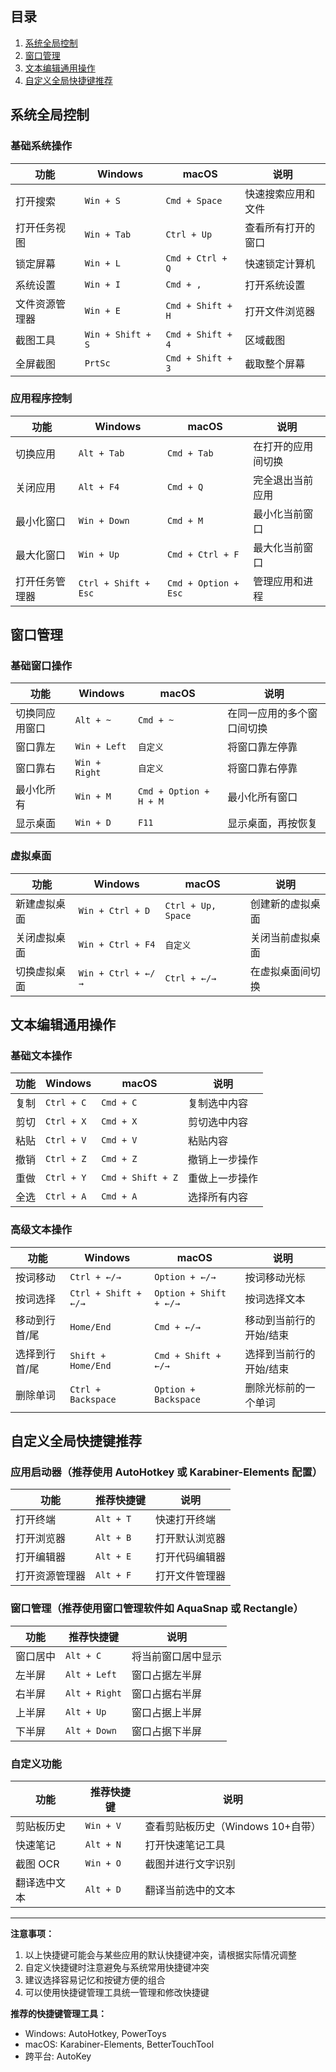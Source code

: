 ## 目录
1. [系统全局控制](#系统全局控制)
2. [窗口管理](#窗口管理)
3. [文本编辑通用操作](#文本编辑通用操作)
4. [自定义全局快捷键推荐](#自定义全局快捷键推荐)

## 系统全局控制

### 基础系统操作
| 功能 | Windows | macOS | 说明 |
|------|----------|--------|------|
| 打开搜索 | `Win + S` | `Cmd + Space` | 快速搜索应用和文件 |
| 打开任务视图 | `Win + Tab` | `Ctrl + Up` | 查看所有打开的窗口 |
| 锁定屏幕 | `Win + L` | `Cmd + Ctrl + Q` | 快速锁定计算机 |
| 系统设置 | `Win + I` | `Cmd + ,` | 打开系统设置 |
| 文件资源管理器 | `Win + E` | `Cmd + Shift + H` | 打开文件浏览器 |
| 截图工具 | `Win + Shift + S` | `Cmd + Shift + 4` | 区域截图 |
| 全屏截图 | `PrtSc` | `Cmd + Shift + 3` | 截取整个屏幕 |

### 应用程序控制
| 功能 | Windows | macOS | 说明 |
|------|----------|--------|------|
| 切换应用 | `Alt + Tab` | `Cmd + Tab` | 在打开的应用间切换 |
| 关闭应用 | `Alt + F4` | `Cmd + Q` | 完全退出当前应用 |
| 最小化窗口 | `Win + Down` | `Cmd + M` | 最小化当前窗口 |
| 最大化窗口 | `Win + Up` | `Cmd + Ctrl + F` | 最大化当前窗口 |
| 打开任务管理器 | `Ctrl + Shift + Esc` | `Cmd + Option + Esc` | 管理应用和进程 |

## 窗口管理

### 基础窗口操作
| 功能 | Windows | macOS | 说明 |
|------|----------|--------|------|
| 切换同应用窗口 | `Alt + ~` | `Cmd + ~` | 在同一应用的多个窗口间切换 |
| 窗口靠左 | `Win + Left` | `自定义` | 将窗口靠左停靠 |
| 窗口靠右 | `Win + Right` | `自定义` | 将窗口靠右停靠 |
| 最小化所有 | `Win + M` | `Cmd + Option + H + M` | 最小化所有窗口 |
| 显示桌面 | `Win + D` | `F11` | 显示桌面，再按恢复 |

### 虚拟桌面
| 功能 | Windows | macOS | 说明 |
|------|----------|--------|------|
| 新建虚拟桌面 | `Win + Ctrl + D` | `Ctrl + Up, Space` | 创建新的虚拟桌面 |
| 关闭虚拟桌面 | `Win + Ctrl + F4` | `自定义` | 关闭当前虚拟桌面 |
| 切换虚拟桌面 | `Win + Ctrl + ←/→` | `Ctrl + ←/→` | 在虚拟桌面间切换 |

## 文本编辑通用操作

### 基础文本操作
| 功能 | Windows | macOS | 说明 |
|------|----------|--------|------|
| 复制 | `Ctrl + C` | `Cmd + C` | 复制选中内容 |
| 剪切 | `Ctrl + X` | `Cmd + X` | 剪切选中内容 |
| 粘贴 | `Ctrl + V` | `Cmd + V` | 粘贴内容 |
| 撤销 | `Ctrl + Z` | `Cmd + Z` | 撤销上一步操作 |
| 重做 | `Ctrl + Y` | `Cmd + Shift + Z` | 重做上一步操作 |
| 全选 | `Ctrl + A` | `Cmd + A` | 选择所有内容 |

### 高级文本操作
| 功能 | Windows | macOS | 说明 |
|------|----------|--------|------|
| 按词移动 | `Ctrl + ←/→` | `Option + ←/→` | 按词移动光标 |
| 按词选择 | `Ctrl + Shift + ←/→` | `Option + Shift + ←/→` | 按词选择文本 |
| 移动到行首/尾 | `Home/End` | `Cmd + ←/→` | 移动到当前行的开始/结束 |
| 选择到行首/尾 | `Shift + Home/End` | `Cmd + Shift + ←/→` | 选择到当前行的开始/结束 |
| 删除单词 | `Ctrl + Backspace` | `Option + Backspace` | 删除光标前的一个单词 |

## 自定义全局快捷键推荐

### 应用启动器（推荐使用 AutoHotkey 或 Karabiner-Elements 配置）
| 功能 | 推荐快捷键 | 说明 |
|------|------------|------|
| 打开终端 | `Alt + T` | 快速打开终端 |
| 打开浏览器 | `Alt + B` | 打开默认浏览器 |
| 打开编辑器 | `Alt + E` | 打开代码编辑器 |
| 打开资源管理器 | `Alt + F` | 打开文件管理器 |

### 窗口管理（推荐使用窗口管理软件如 AquaSnap 或 Rectangle）
| 功能 | 推荐快捷键 | 说明 |
|------|------------|------|
| 窗口居中 | `Alt + C` | 将当前窗口居中显示 |
| 左半屏 | `Alt + Left` | 窗口占据左半屏 |
| 右半屏 | `Alt + Right` | 窗口占据右半屏 |
| 上半屏 | `Alt + Up` | 窗口占据上半屏 |
| 下半屏 | `Alt + Down` | 窗口占据下半屏 |

### 自定义功能
| 功能 | 推荐快捷键 | 说明 |
|------|------------|------|
| 剪贴板历史 | `Win + V` | 查看剪贴板历史（Windows 10+自带） |
| 快速笔记 | `Alt + N` | 打开快速笔记工具 |
| 截图 OCR | `Win + O` | 截图并进行文字识别 |
| 翻译选中文本 | `Alt + D` | 翻译当前选中的文本 |

---

**注意事项：**
1. 以上快捷键可能会与某些应用的默认快捷键冲突，请根据实际情况调整
2. 自定义快捷键时注意避免与系统常用快捷键冲突
3. 建议选择容易记忆和按键方便的组合
4. 可以使用快捷键管理工具统一管理和修改快捷键

**推荐的快捷键管理工具：**
- Windows: AutoHotkey, PowerToys
- macOS: Karabiner-Elements, BetterTouchTool
- 跨平台: AutoKey
